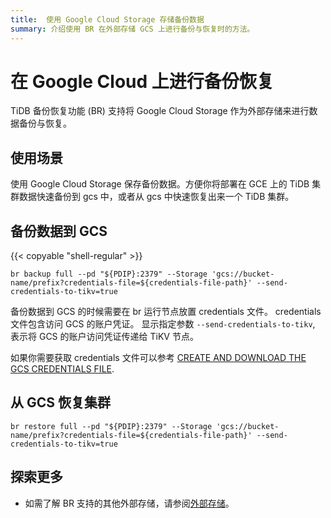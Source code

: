 ```yaml
---
title:  使用 Google Cloud Storage 存储备份数据
summary: 介绍使用 BR 在外部存储 GCS 上进行备份与恢复时的方法。
---
```


# 在 Google Cloud 上进行备份恢复

TiDB 备份恢复功能 (BR) 支持将 Google Cloud Storage 作为外部存储来进行数据备份与恢复。

## 使用场景

使用 Google Cloud Storage 保存备份数据。方便你将部署在 GCE 上的 TiDB 集群数据快速备份到 gcs 中，或者从 gcs 中快速恢复出来一个 TiDB 集群。

## 备份数据到 GCS

{{< copyable "shell-regular" >}}

```shell
br backup full --pd "${PDIP}:2379" --Storage 'gcs://bucket-name/prefix?credentials-file=${credentials-file-path}' --send-credentials-to-tikv=true 
```

备份数据到 GCS 的时候需要在 br 运行节点放置 credentials 文件。 credentials 文件包含访问 GCS 的账户凭证。 显示指定参数 `--send-credentials-to-tikv`, 表示将 GCS 的账户访问凭证传递给 TiKV 节点。

如果你需要获取 credentials 文件可以参考 [CREATE AND DOWNLOAD THE GCS CREDENTIALS FILE](https://access.redhat.com/documentation/en-us/red_hat_openstack_platform/13/html/google_cloud_backup_guide/creds).

## 从 GCS 恢复集群

```shell
br restore full --pd "${PDIP}:2379" --Storage 'gcs://bucket-name/prefix?credentials-file=${credentials-file-path}' --send-credentials-to-tikv=true 
```

## 探索更多

- 如需了解 BR 支持的其他外部存储，请参阅[外部存储](/br/backup-and-restore-storages.md)。
